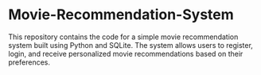 # Movie-Recommendation-System
This repository contains the code for a simple movie recommendation system built using Python and SQLite. The system allows users to register, login, and receive personalized movie recommendations based on their preferences.
